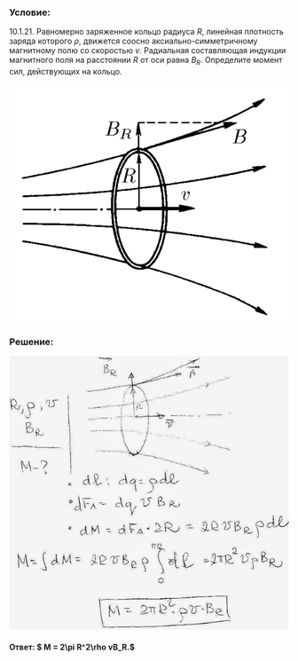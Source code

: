 ###  Условие:

$10.1.21.$ Равномерно заряженное кольцо радиуса $R$, линейная плотность заряда которого $\rho$, движется соосно аксиально-симметричному магнитному полю со скоростью $v$. Радиальная составляющая индукции магнитного поля на расстоянии $R$ от оси равна $B_R$. Определите момент сил, действующих на кольцо.

![К задаче $10.1.21$|602x512, 45%](../../img/10.1.21/10.1.21.png)

###  Решение:

![|640x626, 67%](../../img/10.1.21/01.JPG)

#### Ответ: $ M = 2\pi R^2\rho vB_R.$